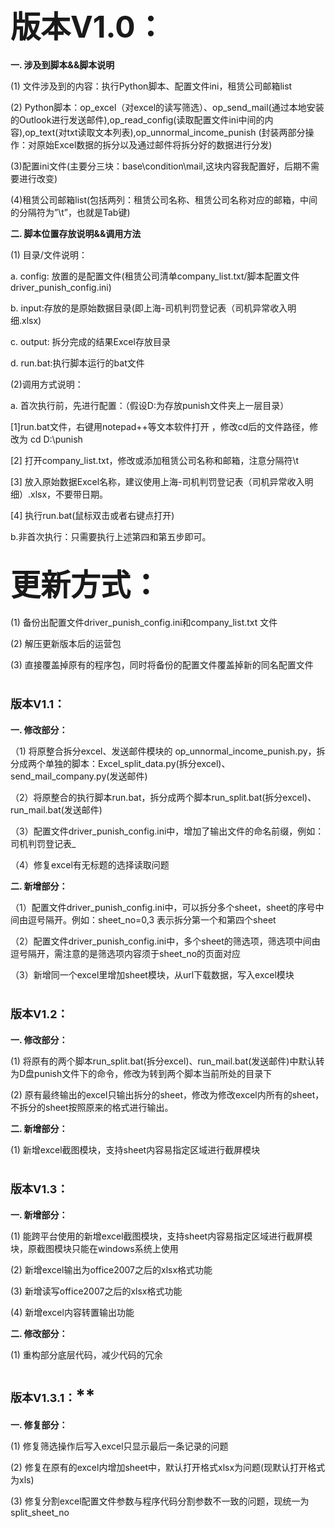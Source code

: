 
# <font size=12>版本V1.0：</font>
**一. 涉及到脚本&&脚本说明**

(1) 文件涉及到的内容：执行Python脚本、配置文件ini，租赁公司邮箱list

(2) Python脚本：op_excel（对excel的读写筛选）、op_send_mail(通过本地安装的Outlook进行发送邮件),op_read_config(读取配置文件ini中间的内容),op_text(对txt读取文本列表),op_unnormal_income_punish (封装两部分操作：对原始Excel数据的拆分以及通过邮件将拆分好的数据进行分发)

(3)配置ini文件(主要分三块：base\condition\mail,这块内容我配置好，后期不需要进行改变)

(4)租赁公司邮箱list(包括两列：租赁公司名称、租赁公司名称对应的邮箱，中间的分隔符为”\t”，也就是Tab键)

**二. 脚本位置存放说明&&调用方法**

(1) 目录/文件说明：

a. config: 放置的是配置文件(租赁公司清单company_list.txt/脚本配置文件driver_punish_config.ini)

b. input:存放的是原始数据目录(即上海-司机判罚登记表（司机异常收入明细.xlsx)

c. output: 拆分完成的结果Excel存放目录

d. run.bat:执行脚本运行的bat文件

(2)调用方式说明：

a. 首次执行前，先进行配置：（假设D:为存放punish文件夹上一层目录）

[1]run.bat文件，右键用notepad++等文本软件打开 ，修改cd后的文件路径，修改为 cd D:\punish

[2] 打开company_list.txt，修改或添加租赁公司名称和邮箱，注意分隔符\t

[3] 放入原始数据Excel名称，建议使用上海-司机判罚登记表（司机异常收入明细）.xlsx，不要带日期。

[4] 执行run.bat(鼠标双击或者右键点打开)

b.非首次执行：只需要执行上述第四和第五步即可。



## <font size=12>更新方式：</font>

(1) 备份出配置文件driver\_punish\_config.ini和company_list.txt 文件

(2) 解压更新版本后的运营包

(3) 直接覆盖掉原有的程序包，同时将备份的配置文件覆盖掉新的同名配置文件


# <font size=4>版本V1.1：</font>

**一. 修改部分：**

（1) 将原整合拆分excel、发送邮件模块的
op\_unnormal\_income\_punish.py，拆分成两个单独的脚本：Excel\_split\_data.py(拆分excel)、send\_mail\_company.py(发送邮件)

（2）将原整合的执行脚本run.bat，拆分成两个脚本run\_split.bat(拆分excel)、run\_mail.bat(发送邮件)

（3）配置文件driver\_punish\_config.ini中，增加了输出文件的命名前缀，例如：司机判罚登记表\_

（4）修复excel有无标题的选择读取问题

**二. 新增部分：**

（1）配置文件driver_punish\_config.ini中，可以拆分多个sheet，sheet的序号中间由逗号隔开。例如：sheet\_no=0,3 表示拆分第一个和第四个sheet

（2）配置文件driver_punish\_config.ini中，多个sheet的筛选项，筛选项中间由逗号隔开，需注意的是筛选项内容须于sheet\_no的页面对应

（3）新增同一个excel里增加sheet模块，从url下载数据，写入excel模块

# <font size=4>版本V1.2：</font>
**一. 修改部分：**

(1) 将原有的两个脚本run\_split.bat(拆分excel)、run\_mail.bat(发送邮件)中默认转为D盘punish文件下的命令，修改为转到两个脚本当前所处的目录下

(2) 原有最终输出的excel只输出拆分的sheet，修改为修改excel内所有的sheet，不拆分的sheet按照原来的格式进行输出。

**二. 新增部分：**

(1) 新增excel截图模块，支持sheet内容易指定区域进行截屏模块

# <font size=4>版本V1.3：</font>

**一. 新增部分：**

(1) 能跨平台使用的新增excel截图模块，支持sheet内容易指定区域进行截屏模块，原截图模块只能在windows系统上使用

(2) 新增excel输出为office2007之后的xlsx格式功能

(3) 新增读写office2007之后的xlsx格式功能

(4) 新增excel内容转置输出功能

**二. 修改部分：**

(1) 重构部分底层代码，减少代码的冗余

# <font size=4>版本V1.3.1：</font>**

**一. 修复部分：**

(1) 修复筛选操作后写入excel只显示最后一条记录的问题

(2) 修复在原有的excel内增加sheet中，默认打开格式xlsx为问题(现默认打开格式为xls)

(3) 修复分割excel配置文件参数与程序代码分割参数不一致的问题，现统一为split_sheet_no
